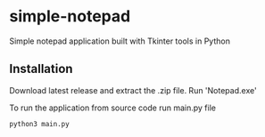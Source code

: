 # simple-notepad

Simple notepad application built with Tkinter tools in Python

## Installation
Download latest release and extract the .zip file. Run 'Notepad.exe' 

To run the application from source code run main.py file

```console
python3 main.py
```

